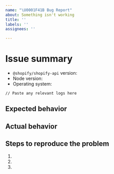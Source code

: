 ```yaml
---
name: "\U0001F41B Bug Report"
about: Something isn't working
title: ''
labels: ''
assignees: ''

---
```


# Issue summary

<!--

Write a short description of the issue here. Please provide any details or logs that
can help us debug it.

To increase logging, change these settings when calling shopifyApi:
  logger: {
    level: LogSeverity.Debug,
    httpRequests: true, // if the error seems to be related to requests
  }

Learn more: https://github.com/Shopify/shopify-api-js/blob/main/packages/shopify-api/docs/reference/shopifyApi.md#logger

-->

- `@shopify/shopify-api` version:
- Node version:
- Operating system:

```
// Paste any relevant logs here
```

## Expected behavior

<!-- What do you think should happen? -->

## Actual behavior

<!-- What actually happens? -->

## Steps to reproduce the problem

1.
1.
1.
